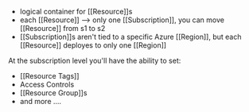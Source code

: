 - logical container for [[Resource]]s
- each [[Resource]] --> only one [[Subscription]], you can move [[Resource]] from s1 to s2
- [[Subscription]]s aren't tied to a specific Azure [[Region]], but each [[Resource]] deployes to only one [[Region]]

At the subscription level you'll have the ability to set:
- [[Resource Tags]]
- Access Controls
- [[Resource Group]]s
- and more ....



